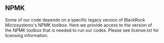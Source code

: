 ## NPMK

Some of our code depends on a specific legacy version of BlackRock Microsystems's NPMK toolbox. Here we provide access to the version of the NPMK toolbox that is needed to run our codes. Please see license.txt for licensing information.

